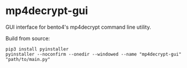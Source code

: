 # mp4decrypt-gui
GUI interface for bento4's mp4decrypt command line utility.

Build from source:
```
pip3 install pyinstaller
pyinstaller --noconfirm --onedir --windowed --name "mp4decrypt-gui" "path/to/main.py"
```
